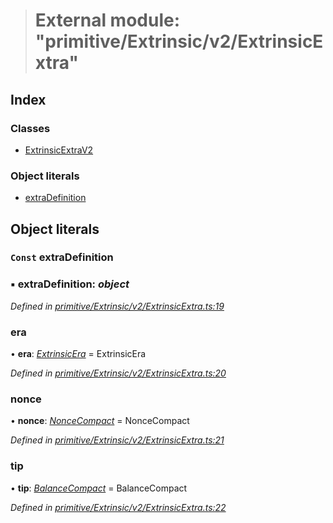 > # External module: "primitive/Extrinsic/v2/ExtrinsicExtra"

## Index

### Classes

* [ExtrinsicExtraV2](../classes/_primitive_extrinsic_v2_extrinsicextra_.extrinsicextrav2.md)

### Object literals

* [extraDefinition](_primitive_extrinsic_v2_extrinsicextra_.md#const-extradefinition)

## Object literals

### `Const` extraDefinition

### ▪ **extraDefinition**: *object*

*Defined in [primitive/Extrinsic/v2/ExtrinsicExtra.ts:19](https://github.com/polkadot-js/api/blob/d34eb15/packages/types/src/primitive/Extrinsic/v2/ExtrinsicExtra.ts#L19)*

###  era

• **era**: *[ExtrinsicEra](../classes/_primitive_extrinsic_extrinsicera_.extrinsicera.md)* =  ExtrinsicEra

*Defined in [primitive/Extrinsic/v2/ExtrinsicExtra.ts:20](https://github.com/polkadot-js/api/blob/d34eb15/packages/types/src/primitive/Extrinsic/v2/ExtrinsicExtra.ts#L20)*

###  nonce

• **nonce**: *[NonceCompact](../classes/_type_noncecompact_.noncecompact.md)* =  NonceCompact

*Defined in [primitive/Extrinsic/v2/ExtrinsicExtra.ts:21](https://github.com/polkadot-js/api/blob/d34eb15/packages/types/src/primitive/Extrinsic/v2/ExtrinsicExtra.ts#L21)*

###  tip

• **tip**: *[BalanceCompact](../classes/_primitive_balancecompact_.balancecompact.md)* =  BalanceCompact

*Defined in [primitive/Extrinsic/v2/ExtrinsicExtra.ts:22](https://github.com/polkadot-js/api/blob/d34eb15/packages/types/src/primitive/Extrinsic/v2/ExtrinsicExtra.ts#L22)*